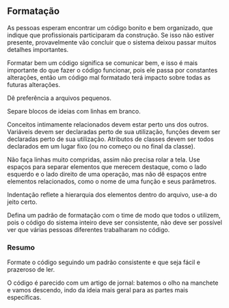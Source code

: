 ## Formatação

As pessoas esperam encontrar um código bonito e bem organizado, que indique que profissionais participaram da construção. Se isso não estiver presente, provavelmente vão concluir que o sistema deixou passar muitos detalhes importantes.

Formatar bem um código significa se comunicar bem, e isso é mais importante do que fazer o código funcionar, pois ele passa por constantes alterações, então um código mal formatado terá impacto sobre todas as futuras alterações.

Dê preferência a arquivos pequenos.

Separe blocos de ideias com linhas em branco.

Conceitos intimamente relacionados devem estar perto uns dos outros.
Variáveis devem ser declaradas perto de sua utilização, funções devem ser declaradas perto de sua utilização.
Atributos de classes devem ser todos declarados em um lugar fixo (ou no começo ou no final da classe).

Não faça linhas muito compridas, assim não precisa rolar a tela.
Use espaços para separar elementos que merecem destaque, como o lado esquerdo e o lado direito de uma operação, mas não dê espaços entre elementos relacionados, como o nome de uma função e seus parâmetros.

Indentação reflete a hierarquia dos elementos dentro do arquivo, use-a do jeito certo.

Defina um padrão de formatação com o time de modo que todos o utilizem, pois o código do sistema inteiro deve ser consistente, não deve ser possível ver que várias pessoas diferentes trabalharam no código.

### Resumo

Formate o código seguindo um padrão consistente e que seja fácil e prazeroso de ler.

O código é parecido com um artigo de jornal: batemos o olho na manchete e vamos descendo, indo da ideia mais geral para as partes mais específicas.


